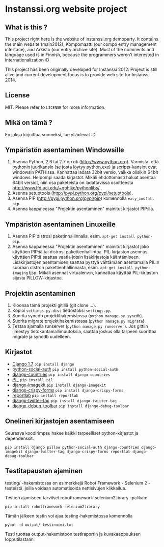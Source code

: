 Instanssi.org website project
=============================

What is this ?
--------------
This project right here is the website of instanssi.org demoparty. It contains the main website (main2012),
Kompomaatti (our compo entry management interface), and Arkisto (our entry archive site). Most
of the comments and language used is in Finnish, because the programmers weren't interested in 
internationalization :D

This project has been originally developed for Instanssi 2012. Project is still alive and current development
focus is to provide web site for Instanssi 2014.

License
-------
MIT. Please refer to `LICENSE` for more information.

Mikä on tämä ?
--------------
En jaksa kirjoittaa suomeksi, lue ylläolevat :D

Ympäristön asentaminen Windowsille
----------------------------------
1. Asenna Python, 2.6 tai 2.7 on ok (http://www.python.org). Varmista, että pythonin juurikansio (se josta löytyy python.exe)
   ja scripts-kansiot ovat windowsin PATHissa. Kannattaa ladata 32bit versio, vaikka olisikin 64bit windows. Helpompi saada
   kirjastot. Mikäli ehdottomasti haluat asentaa 64bit versiot, niin osa paketeista on ladattavissa osoitteesta 
   http://www.lfd.uci.edu/~gohlke/pythonlibs/ .
2. Asenna setuptools (http://pypi.python.org/pypi/setuptools). 
3. Asenna PIP (http://pypi.python.org/pypi/pip) komennolla `easy_install pip`.
4. Asenna kappaleessa "Projektin asentaminen" mainitut kirjastot PIP:llä.

Ympäristön asentaminen Linuxeille
---------------------------------
1. Asenna PIP distrosi paketinhallinnalla, esim. `apt-get install python-pip`.
2. Asenna kappaleessa "Projektin asentaminen" mainitut kirjastot joko käyttäen PIP:iä tai distrosi pakettienhallintaa. 
   PIL-kirjaston asennus käyttäen PIP:ä saattaa vaatia jotain lisäkirjastoja kääntämiseen. Lisäkirjastojen asentamisen
   saattaa pystyä välttämään asentamalla PIL:n suoraan distron pakettienhallinnasta, esim. `apt-get install python-imaging` tjsp.
   Mikäli asennat virtualenv:n, kannattaa käyttää PIL-kirjaston sijasta PILLOW-kirjastoa.

Projektin asentaminen
---------------------
1. Kloonaa tämä projekti gitillä (git clone ...).
2. Kopioi `settings.py-dist` tiedostoksi `settings.py`.
2. Suorita syncdb projektihakemistossa (`python manage.py syncdb`).
3. Suorita migrate projektihakemistossa (`python manage.py migrate`).
4. Testaa ajamalla runserver (`python manage.py runserver`). Jos gittiin ilmestyy tietokantamallimuutoksia, saattaa
   joskus olla tarpeen suorittaa migrate ja syncdb uudelleen.

Kirjastot
---------
* [Django 1.7](https://www.djangoproject.com/download/) `pip install django`
* [python-social-auth](https://github.com/omab/python-social-auth) `pip install python-social-auth`
* [django-countries](https://bitbucket.org/smileychris/django-countries) `pip install django-countries`
* [PIL](http://www.pythonware.com/products/pil/) `pip install pil`
* [django-imagekit](https://github.com/jdriscoll/django-imagekit) `pip install django-imagekit`
* [django-crispy-forms](http://django-crispy-forms.readthedocs.org/) `pip install django-crispy-forms`
* [reportlab](http://www.reportlab.com/software/opensource/rl-toolkit/download/) `pip install reportlab`
* [django-twitter-tag](https://github.com/coagulant/django-twitter-tag) `pip install django-twitter-tag`
* [django-debug-toolbar](http://django-debug-toolbar.readthedocs.org) `pip install django-debug-toolbar`

Onelineri kirjastojen asentamiseen
----------------------------------
Seuraava koodirimpsu hakee kaikki tarpeelliset python-kirjastot ja dependenssit.

    pip install django pillow python-social-auth django-countries django-imagekit django-twitter-tag django-crispy-forms reportlab django-debug-toolbar

Testitapausten ajaminen
-----------------------

testing/ -hakemistossa on esimerkkejä Robot Framework - Selenium 2 -testeistä, joilla voidaan automatisoida nettisivujen klikkailua.

Testien ajamiseen tarvitset robotframework-selenium2library -palikan:

    pip install robotframework-selenium2library

Tämän jälkeen testin voi ajaa testing-hakemistossa komennolla

    pybot -d output/ testinnimi.txt

Testi tuottaa output-hakemistoon testiraportin ja kuvakaappauksen lopputilastaan.
